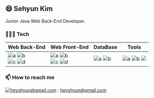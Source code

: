 ## 😄 Sehyun Kim

Junior Java Web Back-End Developer.

### 🧑🏻‍💻 Tech



|Web Back-End|Web Front-End|DataBase|Tools|
|---|---------|---|---|
|![a](https://img.shields.io/badge/Java-007396?style=flat-square&logo=Conda-Forge&logoColor=white) ![b](https://img.shields.io/badge/Spring-6DB33F?style=flat-square&logo=Spring&logoColor=white)<br>![c](https://img.shields.io/badge/git-F05032?style=flat-square&logo=git&logoColor=white) ![d](https://img.shields.io/badge/Mybatis-000000?style=flat-square&logo=Fluentd&logoColor=white)|![a](https://img.shields.io/badge/JavaScript-F7DF1E?style=flat-square&logo=JavaScript&logoColor=white) ![b](https://img.shields.io/badge/CSS3-1572B6?style=flat-square&logo=CSS3&logoColor=white)<br>![c](https://img.shields.io/badge/Bootstrap-7952B3?style=flat&logo=Bootstrap&logoColor=white) ![d](https://img.shields.io/badge/HTML5-E34F26?style=flat&logo=HTML5&logoColor=white)|![a](https://img.shields.io/badge/Oracle%20SQL-F80000?style=flat&logo=Oracle&logoColor=white) ![b](https://img.shields.io/badge/MySQL-4479A1?style=flat&logo=MySQL&logoColor=white)|![a](https://img.shields.io/badge/github-181717?style=flat-square&logo=github&logoColor=white) ![b](https://img.shields.io/badge/Eclipse_IDE-2C2255?style=flat-square&logo=eclipse&logoColor=white) <img src="https://img.shields.io/badge/apache tomcat-F8DC75?style=for-the-badge&logo=apachetomcat&logoColor=white">



### 📫  How to reach me
[![heyshyun@gmail.com](https://img.shields.io/badge/Gmail-d14836?style=flat-square&logo=Gmail&logoColor=white&link=mailto:pkiopb@gmail.com)](mailto:pkiopb@gmail.com) : heyshyun@gmail.com 
